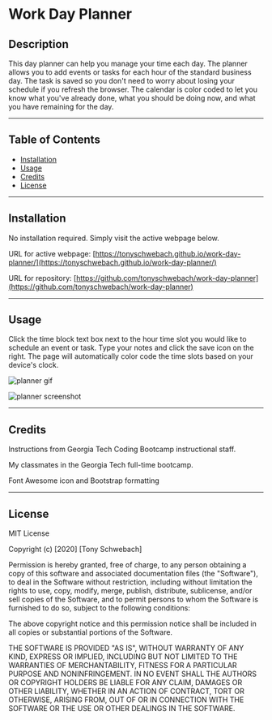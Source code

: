 # Work Day Planner


## Description

This day planner can help you manage your time each day. The planner allows you to add events or tasks for each hour of the standard business day. The task is saved so you don't need to worry about losing your schedule if you refresh the browser. The calendar is color coded to let you know what you've already done, what you should be doing now, and what you have remaining for the day.

---

## Table of Contents

- [Installation](#installation)
- [Usage](#usage)
- [Credits](#credits)
- [License](#license)

---

## Installation

No installation required. Simply visit the active webpage below.

URL for active webpage: [https://tonyschwebach.github.io/work-day-planner/](https://tonyschwebach.github.io/work-day-planner/)

URL for repository: [https://github.com/tonyschwebach/work-day-planner](https://github.com/tonyschwebach/work-day-planner)

---

## Usage

Click the time block text box next to the hour time slot you would like to schedule an event or task. Type your notes and click the save icon on the right.
The page will automatically color code the time slots based on your device's clock.

![planner gif](/assets/demo.gif)

![planner screenshot](/assets/screenshot.png)

---

## Credits

Instructions from Georgia Tech Coding Bootcamp instructional staff.

My classmates in the Georgia Tech full-time bootcamp.

Font Awesome icon and Bootstrap formatting



---

## License

MIT License

Copyright (c) [2020] [Tony Schwebach]

Permission is hereby granted, free of charge, to any person obtaining a copy
of this software and associated documentation files (the "Software"), to deal
in the Software without restriction, including without limitation the rights
to use, copy, modify, merge, publish, distribute, sublicense, and/or sell
copies of the Software, and to permit persons to whom the Software is
furnished to do so, subject to the following conditions:

The above copyright notice and this permission notice shall be included in all
copies or substantial portions of the Software.

THE SOFTWARE IS PROVIDED "AS IS", WITHOUT WARRANTY OF ANY KIND, EXPRESS OR
IMPLIED, INCLUDING BUT NOT LIMITED TO THE WARRANTIES OF MERCHANTABILITY,
FITNESS FOR A PARTICULAR PURPOSE AND NONINFRINGEMENT. IN NO EVENT SHALL THE
AUTHORS OR COPYRIGHT HOLDERS BE LIABLE FOR ANY CLAIM, DAMAGES OR OTHER
LIABILITY, WHETHER IN AN ACTION OF CONTRACT, TORT OR OTHERWISE, ARISING FROM,
OUT OF OR IN CONNECTION WITH THE SOFTWARE OR THE USE OR OTHER DEALINGS IN THE
SOFTWARE.
